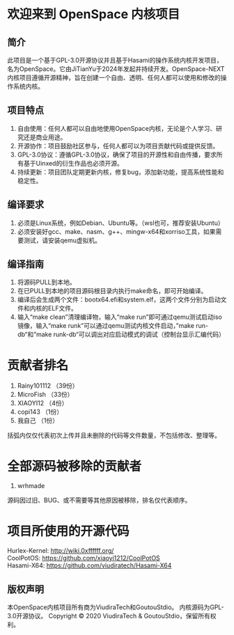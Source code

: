 # 欢迎来到 OpenSpace 内核项目

## 简介

此项目是一个基于GPL-3.0开源协议并且基于Hasami的操作系统内核开发项目，名为OpenSpace。它由JiTianYu于2024年发起并持续开发。OpenSpace-NEXT内核项目遵循开源精神，旨在创建一个自由、透明、任何人都可以使用和修改的操作系统内核。

## 项目特点

1. 自由使用：任何人都可以自由地使用OpenSpace内核，无论是个人学习、研究还是商业用途。
2. 开源协作：项目鼓励社区参与，任何人都可以为项目贡献代码或提供反馈。
3. GPL-3.0协议：遵循GPL-3.0协议，确保了项目的开源性和自由传播，要求所有基于Uinxed的衍生作品也必须开源。
4. 持续更新：项目团队定期更新内核，修复bug，添加新功能，提高系统性能和稳定性。

## 编译要求

1. 必须是Linux系统，例如Debian、Ubuntu等。（wsl也可，推荐安装Ubuntu）
2. 必须安装好gcc、make、nasm、g++、mingw-x64和xorriso工具，如果需要测试，请安装qemu虚拟机。

## 编译指南

1. 将源码PULL到本地。
2. 在已PULL到本地的项目源码根目录内执行make命名，即可开始编译。
3. 编译后会生成两个文件：bootx64.efi和system.elf，这两个文件分别为启动文件和内核的ELF文件。
4. 输入“make clean”清理编译物，输入“make run”即可通过qemu测试启动iso镜像，输入“make runk”可以通过qemu测试内核文件启动，”make run-db“和”make runk-db“可以调出对应启动模式的调试（控制台显示汇编代码）

# 贡献者排名

1. Rainy101112	（39份）
2. MicroFish	（33份）
3. XIAOYI12		（4份）
5. copi143		（1份）
6. 我自己      （1份）

括弧内仅仅代表初次上传并且未删除的代码等文件数量，不包括修改、整理等。

# 全部源码被移除的贡献者

1. wrhmade

源码因过旧、BUG、或不需要等其他原因被移除，排名仅代表顺序。

# 项目所使用的开源代码

Hurlex-Kernel: http://wiki.0xffffff.org/  
CoolPotOS: https://github.com/xiaoyi1212/CoolPotOS  
Hasami-X64: https://github.com/viudiratech/Hasami-X64

## 版权声明

本OpenSpace内核项目所有商为ViudiraTech和GoutouStdio。
内核源码为GPL-3.0开源协议。
Copyright © 2020 ViudiraTech & GoutouStdio，保留所有权利。
